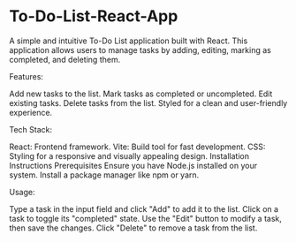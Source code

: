 # To-Do-List-React-App
A simple and intuitive To-Do List application built with React. This application allows users to manage tasks by adding, editing, marking as completed, and deleting them.

Features:

Add new tasks to the list.
Mark tasks as completed or uncompleted.
Edit existing tasks.
Delete tasks from the list.
Styled for a clean and user-friendly experience.

Tech Stack:

React: Frontend framework.
Vite: Build tool for fast development.
CSS: Styling for a responsive and visually appealing design.
Installation Instructions
Prerequisites
Ensure you have Node.js installed on your system.
Install a package manager like npm or yarn.

Usage:

Type a task in the input field and click "Add" to add it to the list.
Click on a task to toggle its "completed" state.
Use the "Edit" button to modify a task, then save the changes.
Click "Delete" to remove a task from the list.
